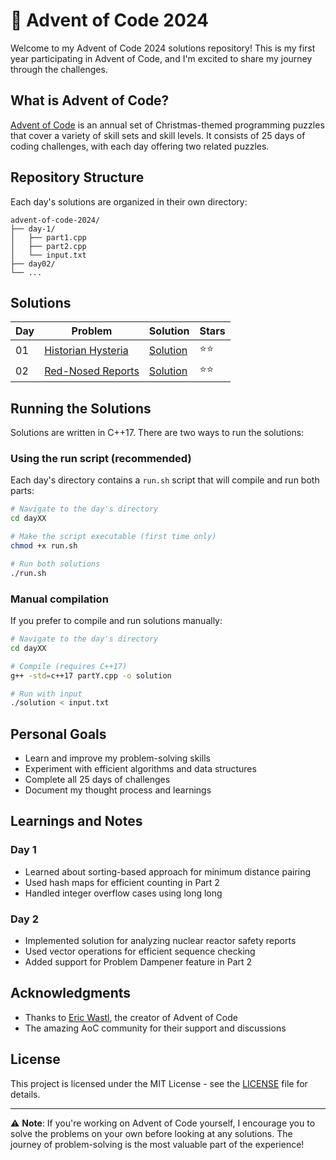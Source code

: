 # 🎄 Advent of Code 2024

Welcome to my Advent of Code 2024 solutions repository! This is my first year participating in Advent of Code, and I'm excited to share my journey through the challenges.

## What is Advent of Code?

[Advent of Code](https://adventofcode.com/2024) is an annual set of Christmas-themed programming puzzles that cover a variety of skill sets and skill levels. It consists of 25 days of coding challenges, with each day offering two related puzzles.

## Repository Structure

Each day's solutions are organized in their own directory:

```
advent-of-code-2024/
├── day-1/
│   ├── part1.cpp
│   ├── part2.cpp
│   └── input.txt
├── day02/
└── ...
```

## Solutions

| Day | Problem | Solution | Stars |
|-----|----------|----------|--------|
| 01 | [Historian Hysteria](https://adventofcode.com/2024/day/1) | [Solution](day01/) | ⭐⭐ |
| 02 | [Red-Nosed Reports](https://adventofcode.com/2024/day/2) | [Solution](day02/) | ⭐⭐ |

## Running the Solutions

Solutions are written in C++17. There are two ways to run the solutions:

### Using the run script (recommended)

Each day's directory contains a `run.sh` script that will compile and run both parts:

```bash
# Navigate to the day's directory
cd dayXX

# Make the script executable (first time only)
chmod +x run.sh

# Run both solutions
./run.sh
```

### Manual compilation

If you prefer to compile and run solutions manually:

```bash
# Navigate to the day's directory
cd dayXX

# Compile (requires C++17)
g++ -std=c++17 partY.cpp -o solution

# Run with input
./solution < input.txt
```

## Personal Goals

- Learn and improve my problem-solving skills
- Experiment with efficient algorithms and data structures
- Complete all 25 days of challenges
- Document my thought process and learnings

## Learnings and Notes

### Day 1
- Learned about sorting-based approach for minimum distance pairing
- Used hash maps for efficient counting in Part 2
- Handled integer overflow cases using long long

### Day 2
- Implemented solution for analyzing nuclear reactor safety reports
- Used vector operations for efficient sequence checking
- Added support for Problem Dampener feature in Part 2

## Acknowledgments

- Thanks to [Eric Wastl](http://was.tl/), the creator of Advent of Code
- The amazing AoC community for their support and discussions

## License

This project is licensed under the MIT License - see the [LICENSE](LICENSE) file for details.

---

⚠️ **Note**: If you're working on Advent of Code yourself, I encourage you to solve the problems on your own before looking at any solutions. The journey of problem-solving is the most valuable part of the experience!